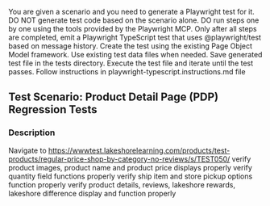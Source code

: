 You are given a scenario and you need to generate a Playwright test for it.
DO NOT generate test code based on the scenario alone.
DO run steps one by one using the tools provided by the Playwright MCP.
Only after all steps are completed, emit a Playwright TypeScript test that uses @playwright/test based on message history.
Create the test using the existing Page Object Model framework.
Use existing test data files when needed.
Save generated test file in the tests directory.
Execute the test file and iterate until the test passes.
Follow instructions in playwright-typescript.instructions.md file


## Test Scenario: Product Detail Page (PDP) Regression Tests

### Description
Navigate to https://wwwtest.lakeshorelearning.com/products/test-products/regular-price-shop-by-category-no-reviews/s/TEST050/
verify product images, product name and product price displays properly
verify quantity field functions properly
verify ship item and store pickup options function properly
verify product details, reviews, lakeshore rewards, lakeshore difference display and function properly


